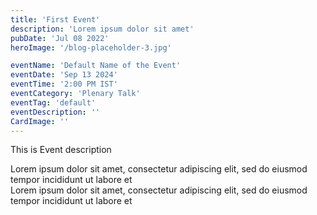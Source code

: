 ```yaml
---
title: 'First Event'
description: 'Lorem ipsum dolor sit amet'
pubDate: 'Jul 08 2022'
heroImage: '/blog-placeholder-3.jpg'

eventName: 'Default Name of the Event'
eventDate: 'Sep 13 2024'
eventTime: '2:00 PM IST'
eventCategory: 'Plenary Talk'
eventTag: 'default'
eventDescription: ''
CardImage: ''
---
```


This is Event description

Lorem ipsum dolor sit amet, consectetur adipiscing elit, sed do eiusmod tempor incididunt ut labore et     
Lorem ipsum dolor sit amet, consectetur adipiscing elit, sed do eiusmod tempor incididunt ut labore et     
